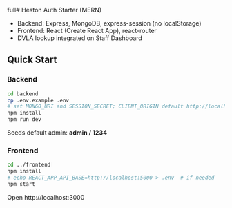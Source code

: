 full# Heston Auth Starter (MERN)
- Backend: Express, MongoDB, express-session (no localStorage)
- Frontend: React (Create React App), react-router
- DVLA lookup integrated on Staff Dashboard

## Quick Start
### Backend
```bash
cd backend
cp .env.example .env
# set MONGO_URI and SESSION_SECRET; CLIENT_ORIGIN default http://localhost:3000
npm install
npm run dev
```
Seeds default admin: **admin / 1234**

### Frontend
```bash
cd ../frontend
npm install
# echo REACT_APP_API_BASE=http://localhost:5000 > .env  # if needed
npm start
```

Open http://localhost:3000
#

